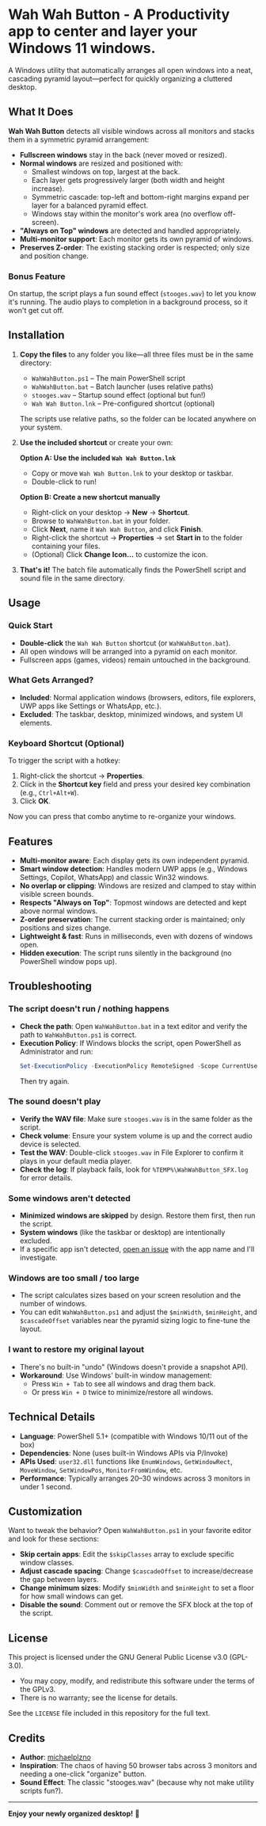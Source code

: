 <!-- @format -->

# Wah Wah Button - A Productivity app to center and layer your Windows 11 windows.

A Windows utility that automatically arranges all open windows into a neat, cascading pyramid layout—perfect for quickly organizing a cluttered desktop.

## What It Does

**Wah Wah Button** detects all visible windows across all monitors and stacks them in a symmetric pyramid arrangement:

- **Fullscreen windows** stay in the back (never moved or resized).
- **Normal windows** are resized and positioned with:
  - Smallest windows on top, largest at the back.
  - Each layer gets progressively larger (both width and height increase).
  - Symmetric cascade: top-left and bottom-right margins expand per layer for a balanced pyramid effect.
  - Windows stay within the monitor's work area (no overflow off-screen).
- **"Always on Top" windows** are detected and handled appropriately.
- **Multi-monitor support**: Each monitor gets its own pyramid of windows.
- **Preserves Z-order**: The existing stacking order is respected; only size and position change.

### Bonus Feature

On startup, the script plays a fun sound effect (`stooges.wav`) to let you know it's running. The audio plays to completion in a background process, so it won't get cut off.

## Installation

1. **Copy the files** to any folder you like—all three files must be in the same directory:

   - `WahWahButton.ps1` – The main PowerShell script
   - `WahWahButton.bat` – Batch launcher (uses relative paths)
   - `stooges.wav` – Startup sound effect (optional but fun!)
   - `Wah Wah Button.lnk` – Pre-configured shortcut (optional)

   The scripts use relative paths, so the folder can be located anywhere on your system.

2. **Use the included shortcut** or create your own:

   **Option A: Use the included `Wah Wah Button.lnk`**

   - Copy or move `Wah Wah Button.lnk` to your desktop or taskbar.
   - Double-click to run!

   **Option B: Create a new shortcut manually**

   - Right-click on your desktop → **New** → **Shortcut**.
   - Browse to `WahWahButton.bat` in your folder.
   - Click **Next**, name it `Wah Wah Button`, and click **Finish**.
   - Right-click the shortcut → **Properties** → set **Start in** to the folder containing your files.
   - (Optional) Click **Change Icon...** to customize the icon.

3. **That's it!** The batch file automatically finds the PowerShell script and sound file in the same directory.

## Usage

### Quick Start

- **Double-click** the `Wah Wah Button` shortcut (or `WahWahButton.bat`).
- All open windows will be arranged into a pyramid on each monitor.
- Fullscreen apps (games, videos) remain untouched in the background.

### What Gets Arranged?

- **Included**: Normal application windows (browsers, editors, file explorers, UWP apps like Settings or WhatsApp, etc.).
- **Excluded**: The taskbar, desktop, minimized windows, and system UI elements.

### Keyboard Shortcut (Optional)

To trigger the script with a hotkey:

1. Right-click the shortcut → **Properties**.
2. Click in the **Shortcut key** field and press your desired key combination (e.g., `Ctrl+Alt+W`).
3. Click **OK**.

Now you can press that combo anytime to re-organize your windows.

## Features

- **Multi-monitor aware**: Each display gets its own independent pyramid.
- **Smart window detection**: Handles modern UWP apps (e.g., Windows Settings, Copilot, WhatsApp) and classic Win32 windows.
- **No overlap or clipping**: Windows are resized and clamped to stay within visible screen bounds.
- **Respects "Always on Top"**: Topmost windows are detected and kept above normal windows.
- **Z-order preservation**: The current stacking order is maintained; only positions and sizes change.
- **Lightweight & fast**: Runs in milliseconds, even with dozens of windows open.
- **Hidden execution**: The script runs silently in the background (no PowerShell window pops up).

## Troubleshooting

### The script doesn't run / nothing happens

- **Check the path**: Open `WahWahButton.bat` in a text editor and verify the path to `WahWahButton.ps1` is correct.
- **Execution Policy**: If Windows blocks the script, open PowerShell as Administrator and run:
  ```powershell
  Set-ExecutionPolicy -ExecutionPolicy RemoteSigned -Scope CurrentUser
  ```
  Then try again.

### The sound doesn't play

- **Verify the WAV file**: Make sure `stooges.wav` is in the same folder as the script.
- **Check volume**: Ensure your system volume is up and the correct audio device is selected.
- **Test the WAV**: Double-click `stooges.wav` in File Explorer to confirm it plays in your default media player.
- **Check the log**: If playback fails, look for `%TEMP%\WahWahButton_SFX.log` for error details.

### Some windows aren't detected

- **Minimized windows are skipped** by design. Restore them first, then run the script.
- **System windows** (like the taskbar or desktop) are intentionally excluded.
- If a specific app isn't detected, [open an issue](https://github.com/michaelplzno/Utilities/issues) with the app name and I'll investigate.

### Windows are too small / too large

- The script calculates sizes based on your screen resolution and the number of windows.
- You can edit `WahWahButton.ps1` and adjust the `$minWidth`, `$minHeight`, and `$cascadeOffset` variables near the pyramid sizing logic to fine-tune the layout.

### I want to restore my original layout

- There's no built-in "undo" (Windows doesn't provide a snapshot API).
- **Workaround**: Use Windows' built-in window management:
  - Press `Win + Tab` to see all windows and drag them back.
  - Or press `Win + D` twice to minimize/restore all windows.

## Technical Details

- **Language**: PowerShell 5.1+ (compatible with Windows 10/11 out of the box)
- **Dependencies**: None (uses built-in Windows APIs via P/Invoke)
- **APIs Used**: `user32.dll` functions like `EnumWindows`, `GetWindowRect`, `MoveWindow`, `SetWindowPos`, `MonitorFromWindow`, etc.
- **Performance**: Typically arranges 20–30 windows across 3 monitors in under 1 second.

## Customization

Want to tweak the behavior? Open `WahWahButton.ps1` in your favorite editor and look for these sections:

- **Skip certain apps**: Edit the `$skipClasses` array to exclude specific window classes.
- **Adjust cascade spacing**: Change `$cascadeOffset` to increase/decrease the gap between layers.
- **Change minimum sizes**: Modify `$minWidth` and `$minHeight` to set a floor for how small windows can get.
- **Disable the sound**: Comment out or remove the SFX block at the top of the script.

## License

This project is licensed under the GNU General Public License v3.0 (GPL-3.0).

- You may copy, modify, and redistribute this software under the terms of the GPLv3.
- There is no warranty; see the license for details.

See the `LICENSE` file included in this repository for the full text.

## Credits

- **Author**: [michaelplzno](https://github.com/michaelplzno)
- **Inspiration**: The chaos of having 50 browser tabs across 3 monitors and needing a one-click "organize" button.
- **Sound Effect**: The classic "stooges.wav" (because why not make utility scripts fun?).

---

**Enjoy your newly organized desktop!** 🎉
